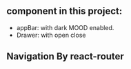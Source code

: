 ## component in this project:
* appBar: with dark MOOD enabled.
* Drawer: with open close

## Navigation By react-router